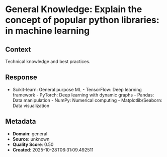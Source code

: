 # General Knowledge: Explain the concept of popular python libraries: in machine learning

## Context
Technical knowledge and best practices.

## Response
- Scikit-learn: General purpose ML - TensorFlow: Deep learning framework - PyTorch: Deep learning with dynamic graphs - Pandas: Data manipulation - NumPy: Numerical computing - Matplotlib/Seaborn: Data visualization

## Metadata
- **Domain**: general
- **Source**: unknown
- **Quality Score**: 0.50
- **Created**: 2025-10-28T06:31:09.492511